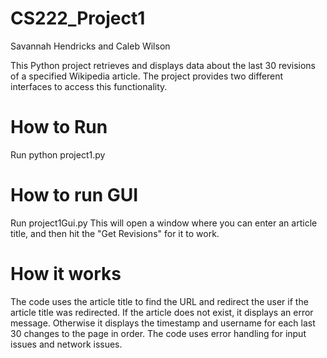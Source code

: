 # CS222_Project1
Savannah Hendricks and Caleb Wilson 

This Python project retrieves and displays data about the last 30 revisions of a specified Wikipedia article. The project provides two different interfaces to access this functionality.

# How to Run
Run python project1.py

# How to run GUI
Run project1Gui.py
This will open a window where you can enter an article title, and then hit the "Get Revisions" for it to work.

# How it works
The code uses the article title to find the URL and redirect the user if the article title was redirected. If the article does not exist, it displays an error message. Otherwise it displays the timestamp and username for each last 30 changes to the page in order. The code uses error handling for input issues and network issues. 

